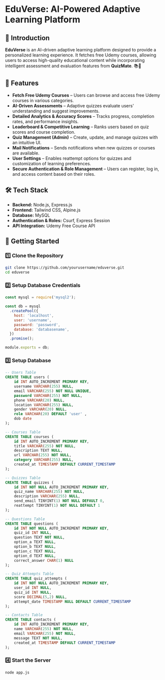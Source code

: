 # EduVerse: AI-Powered Adaptive Learning Platform  

## 🚀 Introduction  
**EduVerse** is an AI-driven adaptive learning platform designed to provide a personalized learning experience. It fetches free Udemy courses, allowing users to access high-quality educational content while incorporating intelligent assessment and evaluation features from **QuizMate**. 📚🚀  

## 🎯 Features  
- **Fetch Free Udemy Courses** – Users can browse and access free Udemy courses in various categories.  
- **AI-Driven Assessments** – Adaptive quizzes evaluate users' understanding and suggest improvements.  
- **Detailed Analytics & Accuracy Scores** – Tracks progress, completion rates, and performance insights.  
- **Leaderboard & Competitive Learning** – Ranks users based on quiz scores and course completion.  
- **Quiz Management (Admin)** – Create, update, and manage quizzes with an intuitive UI.  
- **Mail Notifications** – Sends notifications when new quizzes or courses are available.  
- **User Settings** – Enables reattempt options for quizzes and customization of learning preferences.  
- **Secure Authentication & Role Management** – Users can register, log in, and access content based on their roles.  

## 🛠️ Tech Stack  
- **Backend:** Node.js, Express.js  
- **Frontend:** Tailwind CSS, Alpine.js  
- **Database:** MySQL  
- **Authentication & Roles:** Csurf, Express Session  
- **API Integration:** Udemy Free Course API  

## 🚀 Getting Started  

### 1️⃣ Clone the Repository  
```sh  
git clone https://github.com/yourusername/eduverse.git  
cd eduverse  
```

### 2️⃣ Setup Database Credentials  
```js  
const mysql = require('mysql2');  

const db = mysql  
  .createPool({  
    host: 'localhost',  
    user: 'username',  
    password: 'password',  
    database: 'databasename',  
  })  
  .promise();  

module.exports = db;  
```

### 3️⃣ Setup Database  
```sql  
-- Users Table  
CREATE TABLE users (  
    id INT AUTO_INCREMENT PRIMARY KEY,  
    username VARCHAR(255) NULL,  
    email VARCHAR(255) NOT NULL UNIQUE,  
    password VARCHAR(255) NOT NULL,  
    phone VARCHAR(20) NULL,  
    location VARCHAR(255) NULL,  
    gender VARCHAR(20) NULL,  
    role VARCHAR(20) DEFAULT 'user' ,
    dob date
);

-- Courses Table  
CREATE TABLE courses (  
    id INT AUTO_INCREMENT PRIMARY KEY,  
    title VARCHAR(255) NOT NULL,  
    description TEXT NULL,  
    url VARCHAR(255) NOT NULL,  
    category VARCHAR(255) NULL,  
    created_at TIMESTAMP DEFAULT CURRENT_TIMESTAMP  
);

-- Quizzes Table  
CREATE TABLE quizzes (  
    id INT NOT NULL AUTO_INCREMENT PRIMARY KEY,  
    quiz_name VARCHAR(255) NOT NULL,  
    description VARCHAR(255) NULL,  
    send_email TINYINT(1) NOT NULL DEFAULT 0,  
    reattempt TINYINT(1) NOT NULL DEFAULT 1  
);

-- Questions Table  
CREATE TABLE questions (  
    id INT NOT NULL AUTO_INCREMENT PRIMARY KEY,  
    quiz_id INT NULL,  
    question TEXT NOT NULL,  
    option_a TEXT NULL,  
    option_b TEXT NULL,  
    option_c TEXT NULL,  
    option_d TEXT NULL,  
    correct_answer CHAR(1) NULL  
);

-- Quiz Attempts Table  
CREATE TABLE quiz_attempts (  
    id INT NOT NULL AUTO_INCREMENT PRIMARY KEY,  
    user_id INT NULL,  
    quiz_id INT NULL,  
    score DECIMAL(5,2) NULL,  
    attempt_date TIMESTAMP NULL DEFAULT CURRENT_TIMESTAMP  
);

-- Contacts Table
CREATE TABLE contacts (
    id INT AUTO_INCREMENT PRIMARY KEY,
    name VARCHAR(255) NOT NULL,
    email VARCHAR(255) NOT NULL,
    message TEXT NOT NULL,
    created_at TIMESTAMP DEFAULT CURRENT_TIMESTAMP
);
```

### 4️⃣ Start the Server  
```sh  
node app.js  
```

